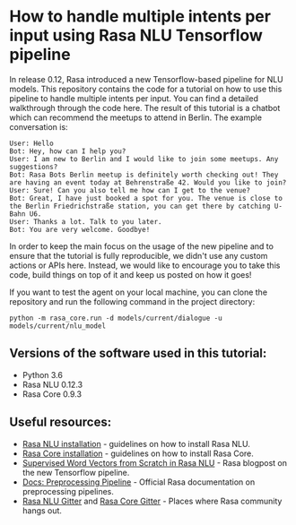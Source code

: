 # How to handle multiple intents per input using Rasa NLU Tensorflow pipeline

In release 0.12, Rasa introduced a new Tensorflow-based pipeline for NLU models. This repository contains the code for a tutorial on how to use this pipeline to handle multiple intents per input. You can find a detailed walkthrough through the code here. The result of this tutorial is a chatbot which can recommend the meetups to attend in Berlin. The example conversation is:

```text
User: Hello
Bot: Hey, how can I help you?
User: I am new to Berlin and I would like to join some meetups. Any suggestions?
Bot: Rasa Bots Berlin meetup is definitely worth checking out! They are having an event today at Behrenstraße 42. Would you like to join?
User: Sure! Can you also tell me how can I get to the venue?
Bot: Great, I have just booked a spot for you. The venue is close to the Berlin Friedrichstraße station, you can get there by catching U-Bahn U6.
User: Thanks a lot. Talk to you later.
Bot: You are very welcome. Goodbye!
```

In order to keep the main focus on the usage of the new pipeline and to ensure that the tutorial is fully reproducible, we didn't use any custom actions or APIs here. Instead, we would like to encourage you to take this code, build things on top of it and keep us posted on how it goes!

If you want to test the agent on your local machine, you can clone the repository and run the following command in the project directory:

```
python -m rasa_core.run -d models/current/dialogue -u models/current/nlu_model
```


## Versions of the software used in this tutorial:

* Python 3.6  
* Rasa NLU 0.12.3  
* Rasa Core 0.9.3  



## Useful resources:
* [Rasa NLU installation](https://nlu.rasa.com/installation.html) - guidelines on how to install Rasa NLU.
* [Rasa Core installation](https://core.rasa.com/installation.html) - guidelines on how to install Rasa Core.
* [Supervised Word Vectors from Scratch in Rasa NLU](https://medium.com/rasa-blog/supervised-word-vectors-from-scratch-in-rasa-nlu-6daf794efcd8) - Rasa blogpost on the new Tensorflow pipeline.
* [Docs: Preprocessing Pipeline](https://nlu.rasa.com/pipeline.html) - Official Rasa documentation on preprocessing pipelines.
* [Rasa NLU Gitter](https://gitter.im/RasaHQ/rasa_nlu) and [Rasa Core Gitter](https://gitter.im/RasaHQ/rasa_core) - Places where Rasa community hangs out.

